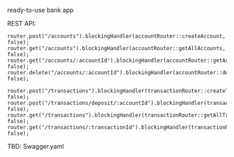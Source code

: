 ready-to-use bank app

REST API:

    router.post("/accounts").blockingHandler(accountRouter::createAccount, false);
    router.get("/accounts").blockingHandler(accountRouter::getAllAccounts, false);
    router.get("/accounts/:accountId").blockingHandler(accountRouter::getAccountById, false);
    router.delete("/accounts/:accountId").blockingHandler(accountRouter::deleteAccount, false);

    router.post("/transactions").blockingHandler(transactionRouter::createTransaction, false);
    router.post("/transactions/deposit/:accountId").blockingHandler(transactionRouter::depositMoney, false);
    router.get("/transactions").blockingHandler(transactionRouter::getAllTransactions, false);
    router.get("/transactions/:transactionId").blockingHandler(transactionRouter::getTransactionById, false);

TBD: 
 Swagger.yaml
